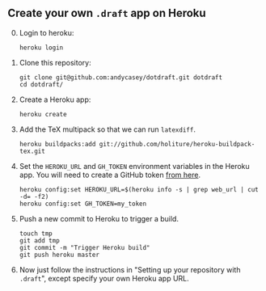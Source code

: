 Create your own `.draft` app on Heroku
--------------------------------------

0.  Login to heroku:

    `heroku login`

1.  Clone this repository:

    ````
    git clone git@github.com:andycasey/dotdraft.git dotdraft
    cd dotdraft/
    ````

2.  Create a Heroku app:

    `heroku create`

3.  Add the TeX multipack so that we can run `latexdiff`. 

    `heroku buildpacks:add git://github.com/holiture/heroku-buildpack-tex.git`

4.  Set the `HEROKU_URL` and `GH_TOKEN` environment variables in the Heroku app. You will need to create a GitHub token [from here](https://github.com/settings/tokens).

    ````
    heroku config:set HEROKU_URL=$(heroku info -s | grep web_url | cut -d= -f2)
    heroku config:set GH_TOKEN=my_token
    ````

5.  Push a new commit to Heroku to trigger a build.

    ````
    touch tmp
    git add tmp
    git commit -m "Trigger Heroku build"
    git push heroku master
    ````

6.  Now just follow the instructions in "Setting up your repository with `.draft`", except specify your own Heroku app URL.
